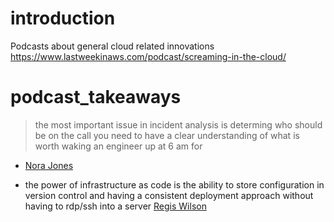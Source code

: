 # introduction
Podcasts about general cloud related innovations
https://www.lastweekinaws.com/podcast/screaming-in-the-cloud/

# podcast_takeaways

> the most important issue in incident analysis is determing who should be on the call
> you need to have a clear understanding of what is worth waking an engineer up at 6 am for
- [Nora Jones](https://www.lastweekinaws.com/podcast/screaming-in-the-cloud/a-chaos-engineering-jeli-sandwich-with-nora-jones/)


- the power of infrastructure as code is the ability to store configuration in version control and having a consistent deployment approach without having to rdp/ssh into a server
[Regis Wilson](https://www.lastweekinaws.com/podcast/screaming-in-the-cloud/reconnecting-with-an-old-boss-with-regis-wilson/)